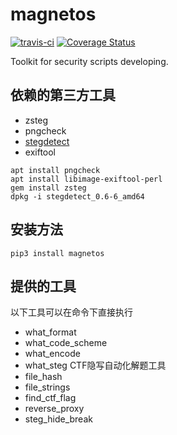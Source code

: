 # magnetos

[![travis-ci](https://travis-ci.org/restran/magnetos.svg?branch=master)](https://travis-ci.org/restran/magnetos)
[![Coverage Status](https://coveralls.io/repos/github/restran/magnetos/badge.svg?branch=master)](https://coveralls.io/github/restran/magnetos?branch=master)

Toolkit for security scripts developing.

## 依赖的第三方工具

- zsteg
- pngcheck
- [stegdetect](https://github.com/abeluck/stegdetect) 
- exiftool

```
apt install pngcheck
apt install libimage-exiftool-perl
gem install zsteg
dpkg -i stegdetect_0.6-6_amd64
```

## 安装方法

    pip3 install magnetos

## 提供的工具

以下工具可以在命令下直接执行

- what_format
- what_code_scheme
- what_encode
- what_steg CTF隐写自动化解题工具
- file_hash
- file_strings
- find_ctf_flag
- reverse_proxy
- steg_hide_break
